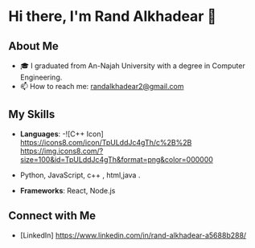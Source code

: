 # Hi there, I'm Rand Alkhadear 👋

## About Me
- 🎓 I graduated from An-Najah University with a degree in Computer Engineering.
- 📫 How to reach me: randalkhadear2@gmail.com

## My Skills
- **Languages**:  -![C++ Icon] https://icons8.com/icon/TpULddJc4gTh/c%2B%2B
https://img.icons8.com/?size=100&id=TpULddJc4gTh&format=png&color=000000

-  Python, JavaScript, c++ , html,java .
- **Frameworks**: React, Node.js



## Connect with Me
- [LinkedIn] https://www.linkedin.com/in/rand-alkhadear-a5688b288/
